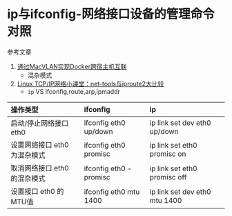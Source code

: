 # ip与ifconfig-网络接口设备的管理命令对照

参考文章

1. [通过MacVLAN实现Docker跨宿主机互联](http://www.10tiao.com/html/357/201704/2247485101/1.html)
    - 混杂模式
2. [Linux TCP/IP网络小课堂：net-tools与iproute2大比较](https://os.51cto.com/art/201409/450886.htm)
    - `ip` VS ifconfig,route,arp,ipmaddr

| 操作类型                     | ifconfig               | ip                            |
| :--------------------------- | :--------------------- | :---------------------------- |
| 启动/停止网络接口 eth0       | ifconfig eth0 up/down  | ip link set dev eth0 up/down  |
| 设置网络接口 eth0 为混杂模式 | ifconfig eth0 promisc  | ip link set eth0 promisc on   |
| 取消网络接口 eth0 的混杂模式 | ifconfig eth0 -promisc | ip link set eth0 promisc off  |
| 设置接口 eth0 的MTU值        | ifconfig eth0 mtu 1400 | ip link set dev eth0 mtu 1400 |
